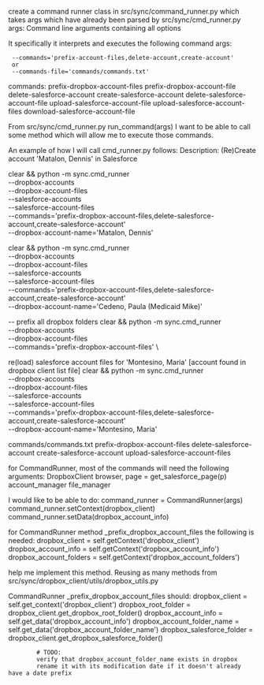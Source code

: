 

create a command runner class in src/sync/command_runner.py which takes args which have already been parsed by src/sync/cmd_runner.py
     args: Command line arguments containing all options

It specifically it interprets and executes the following command args:

     --commands='prefix-account-files,delete-account,create-account'
     or 
     --commands-file='commands/commands.txt'

commands:
    prefix-dropbox-account-files
    prefix-dropbox-account-file
    delete-salesforce-account
    create-salesforce-account
    delete-salesforce-account-file
    upload-salesforce-account-file
    upload-salesforce-account-files
    download-salesforce-account-file


From src/sync/cmd_runner.py run_command(args) I want to be able to call some method which will allow me to execute those commands.


An example of how I will call cmd_runner.py follows:
Description: (Re)Create account 'Matalon, Dennis' in Salesforce

clear && python -m sync.cmd_runner \
  --dropbox-accounts \
  --dropbox-account-files \
  --salesforce-accounts \
  --salesforce-account-files \
  --commands='prefix-dropbox-account-files,delete-salesforce-account,create-salesforce-account' \
  --dropbox-account-name='Matalon, Dennis'

clear && python -m sync.cmd_runner \
  --dropbox-accounts \
  --dropbox-account-files \
  --salesforce-accounts \
  --salesforce-account-files \
  --commands='prefix-dropbox-account-files,delete-salesforce-account,create-salesforce-account' \
  --dropbox-account-name='Cedeno, Paula (Medicaid Mike)'

-- prefix all dropbox folders
clear && python -m sync.cmd_runner \
  --dropbox-accounts \
  --dropbox-account-files \
  --commands='prefix-dropbox-account-files' \

re(load) salesforce account files for 'Montesino, Maria' [account found in dropbox client list file]
clear && python -m sync.cmd_runner \
  --dropbox-accounts \
  --dropbox-account-files \
  --salesforce-accounts \
  --salesforce-account-files \
  --commands='prefix-dropbox-account-files,delete-salesforce-account,create-salesforce-account' \
  --dropbox-account-name='Montesino, Maria'
  
  

commands/commands.txt
prefix-dropbox-account-files
delete-salesforce-account
create-salesforce-account
upload-salesforce-account-files





for CommandRunner, most of the commands will need the following arguments:
DropboxClient
browser, page = get_salesforce_page(p)
account_manager
file_manager

I would like to be able to do:
command_runner = CommandRunner(args)
command_runner.setContext(dropbox_client)
command_runner.setData(dropbox_account_info)

for CommandRunner method _prefix_dropbox_account_files the following is needed:
dropbox_client = self.getContext('dropbox_client')
dropbox_account_info = self.getContext('dropbox_account_info')
dropbox_account_folders = self.getContext('dropbox_account_folders')


help me implement this method.
Reusing as many methods from src/sync/dropbox_client/utils/dropbox_utils.py

CommandRunner _prefix_dropbox_account_files should:
            dropbox_client = self.get_context('dropbox_client')
            dropbox_root_folder = dropbox_client.get_dropbox_root_folder()
            dropbox_account_info = self.get_data('dropbox_account_info')
            dropbox_account_folder_name = self.get_data('dropbox_account_folder_name')
            dropbox_salesforce_folder = dropbox_client.get_dropbox_salesforce_folder()

            # TODO: 
            verify that dropbox_account_folder_name exists in dropbox 
            rename it with its modification date if it doesn't already have a date prefix